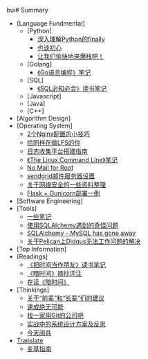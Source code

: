 bui# Summary

* [Language Fundmental]
    * [Python]
        * [深入理解Python的finally](languages/python/deep-in-python-finally.md)
        * [也谈初心](languages/python/origin-heart.md)
        * [让我们愉快地来爆栈吧！](languages/python/on-python-gc.md)
    * [Golang]
        * [《Go语言编程》笔记](languages/golang/golang-programming-notes.md)
    * [SQL]
        * [《SQL必知必会》读书笔记](languages/sql/sql-basic.md)
    * [Javascript]
    * [Java]
    * [C++]
* [Algorithm Design]
* [Operating System]
    * [2个Nginx配置的小技巧](ops/2-nginx-tips.md)
    * [给同样在做LFS的你](ops/lfs.md)
    * [日志收集平台搭建指南](ops/logstash.md)
    * [《The Linux Command Line》笔记](ops/tlcl-notes.md)
    * [No Mail for Root](ops/no-mail-for-root.md)
    * [sendgrid邮件服务器设置](ops/sendgrid-config.md)
    * [关于网络安全的一些资料整理](ops/whisper-2015-02-10.md)
    * [Flask + Gunicorn部署一例](ops/flask-gunicorn-example.md)
* [Software Engineering]
* [Tools]
    * [一些笔记](tools/whisper-2015-01-30.md)
    * [使用SQLAlchemy遇到的奇怪问题](tools/weird-sqlalchemy.md)
    * [SQLAlchemy - MySQL has gone away](tools/weird-sqlalchemy2.md)
    * [关于Pelican上Didqus无法工作问题的解决](tools/we-were-unable-to-load-disqus.md)
* [Top Information]
* [Readings]
    * [《把时间当作朋友》读书笔记](readings/reading-to-be-friend-of-time.md)
    * [《暗时间》摘抄评注](readings/mindhack-notes.md)
    * [在读《暗时间》](readings/reading-dark-time.md)
* [Thinkings]
    * [关于“前辈”和“长辈”们的建议](thinkings/advises-from-olders.md)
    * [速成绝无可能](thinkings/success-will-not-be-so-quick.md)
    * [找一家用Git的公司吧](thinkings/choose-a-company-using-git.md)
    * [实战中的系统设计方案及反思](thinkings/recent-thinking.md)
    * [今天阅兵](thinkings/moon-cake.md)
* [Translate](translate/index.md)
    * [变基指南](translate/how-to-rebase-a-pull-request.md)
